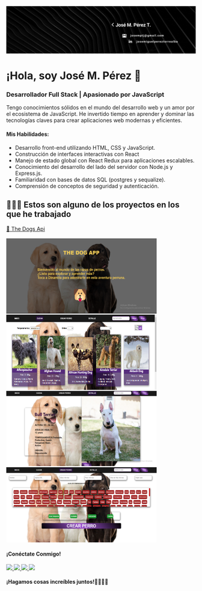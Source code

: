 <div>
<img src=https://github.com/josePerezt/josePerezt/blob/main/utilsImages/nuevaportada.gif >
  <h1>¡Hola, soy José M. Pérez 👋</h1>
  <h3>Desarrollador Full Stack | Apasionado por JavaScript</h3>
  <p>
    Tengo conocimientos sólidos en el mundo del desarrollo web y un amor por
    el ecosistema de JavaScript. He invertido tiempo en aprender y dominar
    las tecnologías claves para crear aplicaciones web modernas y eficientes.
  </p>
  <h4>Mis Habilidades:</h4>
  <ul>
    <li>Desarrollo front-end utilizando HTML, CSS y JavaScript.</li>
    <li>Construcción de interfaces interactivas con React</li>
    <li>
      Manejo de estado global con React Redux para aplicaciones escalables.
    </li>
    <li>
      Conocimiento del desarrollo del lado del servidor con Node.js y
      Express.js.
    </li>
    <li>Familiaridad con bases de datos SQL (postgres y sequalize).</li>
    <li>Comprensión de conceptos de seguridad y autenticación.</li>
  </ul>

  <h2> 👨🏽‍💻 Estos son alguno de los proyectos en los que he trabajado</h2> 
  <a href="https://github.com/josePerezt/Dogs-Projets" target="_blank" size="10px"> 🐶 The Dogs Api </a> <br/><br/>

  <img  height="200" width="400" src="https://github.com/josePerezt/josePerezt/blob/main/utilsImages/thedog/Captura%20de%20pantalla%202023-08-17%20101129.png"/>

  <img height="200" width="400"  src=https://github.com/josePerezt/josePerezt/blob/main/utilsImages/thedog/Captura%20de%20pantalla%202023-08-17%20101215.png/>
  
  <img height="200" width="400"  src=https://github.com/josePerezt/josePerezt/blob/main/utilsImages/thedog/Captura%20de%20pantalla%202023-08-17%20101518.png/>
  
   <img height="200" width="400"  src=https://github.com/josePerezt/josePerezt/blob/main/utilsImages/thedog/Captura%20de%20pantalla%202023-08-17%20120411.png>
  
  <h4>¡Conéctate Conmigo!</h4>
  <a href="https://www.linkedin.com/in/josemiguelpereztorrealba/" target="_blank">
    <img
      width="5%"
      src="https://drive.google.com/uc?export=view&id=1bj03dHdz12o0RYxuDeYhkOfWFQxmj5_k"
    />
  </a>
  <a href="mailto:josemptj@gmail.com" target="_blank">
    <img
      width="5%"
      src="https://cdn.icon-icons.com/icons2/2631/PNG/512/gmail_new_logo_icon_159149.png"
    />
  </a>
  <a href="https://www.instagram.com/josemiguel195/" target="_blank">
    <img
      width="5%"
      src="https://drive.google.com/uc?export=view&id=1TIYphjbnlWZLtyfs59jU_uJcMSO3EOr4"
    />
  </a>

  <a href="tel:+541145267541">
    <img
      src="https://img.shields.io/badge/+541145267541-my_phone_number-1B8C26?style=for-the-badge&logo=phone&logoColor=white&labelColor=101010"
    />
  </a>
  <h4>¡Hagamos cosas increíbles juntos!🫱🏽‍🫲🏻</h4>
</div>

